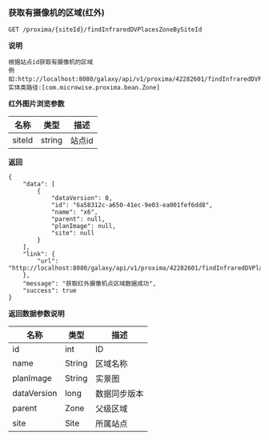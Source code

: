 [$PROFILE$]: extended

### <a name="获取有摄像机的区域(红外)"></a>获取有摄像机的区域(红外)

    GET /proxima/{siteId}/findInfraredDVPlacesZoneBySiteId

**说明**

    根据站点id获取有摄像机的区域
    例如:http://localhost:8080/galaxy/api/v1/proxima/42282601/findInfraredDVPlacesZoneBySiteId
    实体类路径:[com.microwise.proxima.bean.Zone]

**红外图片浏览参数**

|   名称    |  类型  |   描述  |
|     -     |      - |    -    |
| siteId  | string | 站点id  |

**返回**

    {
        "data": [
            {
                "dataVersion": 0,
                "id": "6a58312c-a650-41ec-9e03-ea001fef6dd8",
                "name": "x6",
                "parent": null,
                "planImage": null,
                "site": null
            }
        ],
        "link": {
            "url": "http://localhost:8080/galaxy/api/v1/proxima/42282601/findInfraredDVPlacesZoneBySiteId"
        },
        "message": "获取红外摄像机点区域数据成功",
        "success": true
    }

**返回数据参数说明**

|   名称    |  类型  |   描述  |
|     -     |      - |    -    |
| id | int | ID |
| name | String | 区域名称 |
| planImage | String | 实景图 |
| dataVersion | long | 数据同步版本 |
| parent | Zone | 父级区域 |
| site | Site | 所属站点 |

